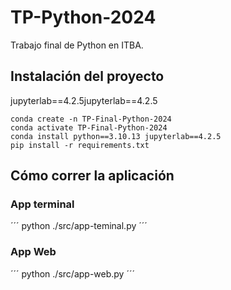 # TP-Python-2024
Trabajo final de Python en ITBA.

## Instalación del proyecto
jupyterlab==4.2.5jupyterlab==4.2.5
```
conda create -n TP-Final-Python-2024
conda activate TP-Final-Python-2024
conda install python==3.10.13 jupyterlab==4.2.5
pip install -r requirements.txt
```

## Cómo correr la aplicación

### App terminal

´´´
python ./src/app-teminal.py
´´´


### App Web

´´´
python ./src/app-web.py
´´´